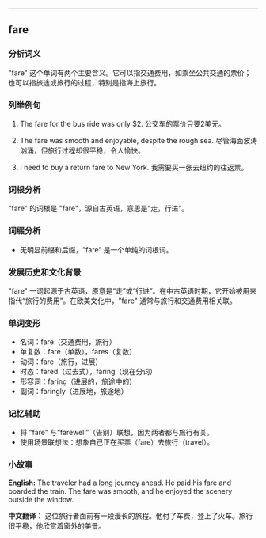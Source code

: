 
---------------
## fare
### 分析词义
"fare" 这个单词有两个主要含义。它可以指交通费用，如乘坐公共交通的票价；也可以指旅途或旅行的过程，特别是指海上旅行。

### 列举例句
1. The fare for the bus ride was only $2.
   公交车的票价只要2美元。

2. The fare was smooth and enjoyable, despite the rough sea.
   尽管海面波涛汹涌，但旅行过程却很平稳，令人愉快。

3. I need to buy a return fare to New York.
   我需要买一张去纽约的往返票。

### 词根分析
"fare" 的词根是 "fare"，源自古英语，意思是“走，行进”。

### 词缀分析
- 无明显前缀和后缀，"fare" 是一个单纯的词根词。

### 发展历史和文化背景
"fare" 一词起源于古英语，原意是“走”或“行进”。在中古英语时期，它开始被用来指代“旅行的费用”。在欧美文化中，"fare" 通常与旅行和交通费用相关联。

### 单词变形
- 名词：fare（交通费用，旅行）
- 单复数：fare（单数），fares（复数）
- 动词：fare（旅行，进展）
- 时态：fared（过去式），faring（现在分词）
- 形容词：faring（进展的，旅途中的）
- 副词：faringly（进展地，旅途地）

### 记忆辅助
- 将 "fare" 与“farewell”（告别）联想，因为两者都与旅行有关。
- 使用场景联想法：想象自己正在买票（fare）去旅行（travel）。

### 小故事
**English:**
The traveler had a long journey ahead. He paid his fare and boarded the train. The fare was smooth, and he enjoyed the scenery outside the window.

**中文翻译：**
这位旅行者面前有一段漫长的旅程。他付了车费，登上了火车。旅行很平稳，他欣赏着窗外的美景。

